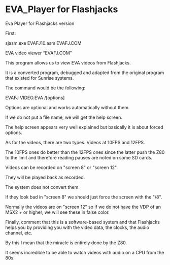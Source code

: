# EVA_Player for Flashjacks
 Eva Player for Flashjacks version

First:

sjasm.exe EVAFJ10.asm EVAFJ.COM


EVA video viewer “EVAFJ.COM”

This program allows us to view EVA videos from Flashjacks.

It is a converted program, debugged and adapted from the original program that existed for Sunrise systems.

The command would be the following:

EVAFJ VIDEO.EVA /[options]


Options are optional and works automatically without them.

If we do not put a file name, we will get the help screen.

The help screen appears very well explained but basically it is about forced options.

As for the videos, there are two types. Videos at 10FPS and 12FPS. 

The 10FPS ones do better than the 12FPS ones since the latter push the Z80 to the limit and therefore reading pauses are noted on some SD cards.

Videos can be recorded on "screen 8" or "screen 12". 

They will be played back as recorded. 

The system does not convert them. 

If they look bad in "screen 8" we should just force the screen with the "/8".

Normally the videos are on "screen 12" so if we do not have the VDP of an MSX2 + or higher, we will see these in false color.

Finally, comment that this is a software-based system and that Flashjacks helps you by providing you with the video data, the clocks, the audio channel, etc.

By this I mean that the miracle is entirely done by the Z80.

It seems incredible to be able to watch videos with audio on a CPU from the 80s.
